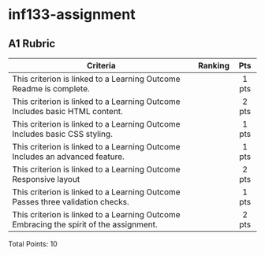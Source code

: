 # inf133-assignment

## A1 Rubric
| Criteria  | Ranking | Pts |
| ------------- |:-------------:|:-------------:|
| This criterion is linked to a Learning Outcome Readme is complete. | | 1 pts |
| This criterion is linked to a Learning Outcome Includes basic HTML content. | | 2 pts |
| This criterion is linked to a Learning Outcome Includes basic CSS styling. | | 1 pts |
| This criterion is linked to a Learning Outcome Includes an advanced feature. | | 1 pts |
| This criterion is linked to a Learning Outcome Responsive layout | | 2 pts |
| This criterion is linked to a Learning Outcome Passes three validation checks. | | 1 pts |
| This criterion is linked to a Learning Outcome Embracing the spirit of the assignment. | | 2 pts |

Total Points: 10

